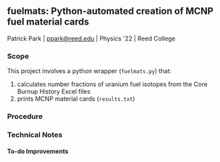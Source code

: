 ## fuelmats: Python-automated creation of MCNP fuel material cards

Patrick Park | <ppark@reed.edu> | Physics '22 | Reed College

### Scope

This project involves a python wrapper (`fuelmats.py`) that:
1. calculates number fractions of uranium fuel isotopes from the Core Burnup History Excel files
2. prints MCNP material cards (`results.txt`)

### Procedure

### Technical Notes

#### To-do Improvements

